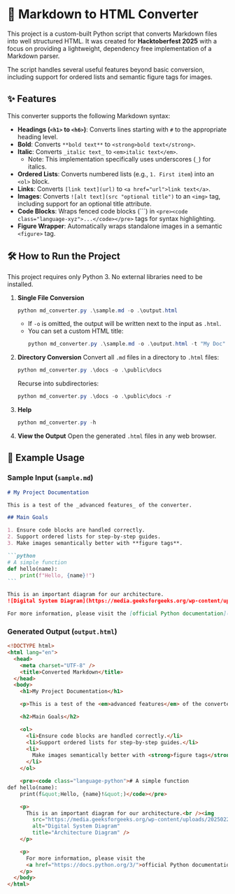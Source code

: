 # 🚀 Markdown to HTML Converter

This project is a custom-built Python script that converts Markdown files into well structured HTML. It was created for **Hacktoberfest 2025** with a focus on providing a lightweight, dependency free implementation of a Markdown parser.

The script handles several useful features beyond basic conversion, including support for ordered lists and semantic figure tags for images.

## ✨ Features

This converter supports the following Markdown syntax:

- **Headings (`<h1>` to `<h6>`)**: Converts lines starting with `#` to the appropriate heading level.
- **Bold**: Converts `**bold text**` to `<strong>bold text</strong>`.
- **Italic**: Converts `_italic text_` to `<em>italic text</em>`.
  - Note: This implementation specifically uses underscores (`_`) for italics.
- **Ordered Lists**: Converts numbered lists (e.g., `1. First item`) into an `<ol>` block.
- **Links**: Converts `[link text](url)` to `<a href="url">link text</a>`.
- **Images**: Converts `![alt text](src "optional title")` to an `<img>` tag, including support for an optional title attribute.
- **Code Blocks**: Wraps fenced code blocks (```) in `<pre><code class="language-xyz">...</code></pre>` tags for syntax highlighting.
- **Figure Wrapper**: Automatically wraps standalone images in a semantic `<figure>` tag.

## 🛠️ How to Run the Project

This project requires only Python 3. No external libraries need to be installed.

1.  **Single File Conversion**
    ```powershell
    python md_converter.py .\sample.md -o .\output.html
    ```

    - If `-o` is omitted, the output will be written next to the input as `.html`.
    - You can set a custom HTML title:
      ```powershell
      python md_converter.py .\sample.md -o .\output.html -t "My Doc"
      ```

2.  **Directory Conversion**
    Convert all `.md` files in a directory to `.html` files:
    ```powershell
    python md_converter.py .\docs -o .\public\docs
    ```

    Recurse into subdirectories:
    ```powershell
    python md_converter.py .\docs -o .\public\docs -r
    ```

3.  **Help**
    ```powershell
    python md_converter.py -h
    ```

4.  **View the Output**
    Open the generated `.html` files in any web browser.

## 📝 Example Usage

### Sample Input (`sample.md`)

````markdown
# My Project Documentation

This is a test of the _advanced features_ of the converter.

## Main Goals

1. Ensure code blocks are handled correctly.
2. Support ordered lists for step-by-step guides.
3. Make images semantically better with **figure tags**.

```python
# A simple function
def hello(name):
    print(f"Hello, {name}!")
```

This is an important diagram for our architecture.
![Digital System Diagram](https://media.geeksforgeeks.org/wp-content/uploads/20250228171646291248/Conceptual-Architecture-Diagram.webp "Architecture Diagram")

For more information, please visit the [official Python documentation](https://docs.python.org/3/).
````

### Generated Output (`output.html`)

```html
<!DOCTYPE html>
<html lang="en">
  <head>
    <meta charset="UTF-8" />
    <title>Converted Markdown</title>
  </head>
  <body>
    <h1>My Project Documentation</h1>

    <p>This is a test of the <em>advanced features</em> of the converter.</p>

    <h2>Main Goals</h2>

    <ol>
      <li>Ensure code blocks are handled correctly.</li>
      <li>Support ordered lists for step-by-step guides.</li>
      <li>
        Make images semantically better with <strong>figure tags</strong>.
      </li>
    </ol>

    <pre><code class="language-python"># A simple function
def hello(name):
    print(f&quot;Hello, {name}!&quot;)</code></pre>

    <p>
      This is an important diagram for our architecture.<br /><img
        src="https://media.geeksforgeeks.org/wp-content/uploads/20250228171646291248/Conceptual-Architecture-Diagram.webp"
        alt="Digital System Diagram"
        title="Architecture Diagram" />
    </p>

    <p>
      For more information, please visit the
      <a href="https://docs.python.org/3/">official Python documentation</a>.
    </p>
  </body>
</html>
```
